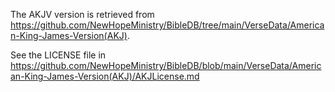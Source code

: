 The AKJV version is retrieved from https://github.com/NewHopeMinistry/BibleDB/tree/main/VerseData/American-King-James-Version(AKJ).

See the LICENSE file in https://github.com/NewHopeMinistry/BibleDB/blob/main/VerseData/American-King-James-Version(AKJ)/AKJLicense.md